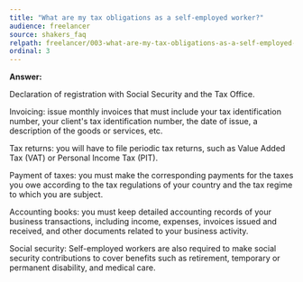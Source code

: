 ```yaml
---
title: "What are my tax obligations as a self-employed worker?"
audience: freelancer
source: shakers_faq
relpath: freelancer/003-what-are-my-tax-obligations-as-a-self-employed-worker.md
ordinal: 3
---
```


**Answer:**

Declaration of registration with Social Security and the Tax Office.

Invoicing: issue monthly invoices that must include your tax identification number, your client's tax identification number, the date of issue, a description of the goods or services, etc.

Tax returns: you will have to file periodic tax returns, such as Value Added Tax (VAT) or Personal Income Tax (PIT).

Payment of taxes: you must make the corresponding payments for the taxes you owe according to the tax regulations of your country and the tax regime to which you are subject.

Accounting books: you must keep detailed accounting records of your business transactions, including income, expenses, invoices issued and received, and other documents related to your business activity.

Social security: Self-employed workers are also required to make social security contributions to cover benefits such as retirement, temporary or permanent disability, and medical care.
